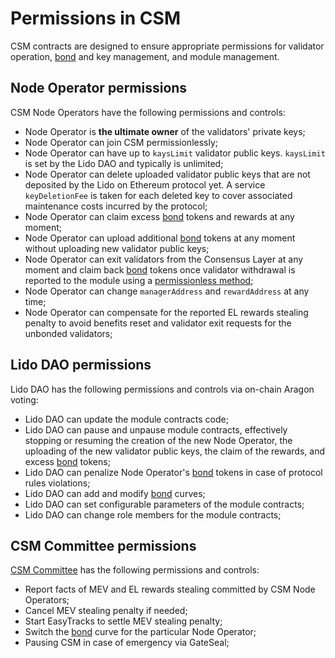 # Permissions in CSM
CSM contracts are designed to ensure appropriate permissions for validator operation, [bond](./join-csm#bond) and key management, and module management.

## Node Operator permissions
CSM Node Operators have the following permissions and controls:

- Node Operator is **the ultimate owner** of the validators' private keys;
- Node Operator can join CSM permissionlessly;
- Node Operator can have up to `kaysLimit` validator public keys. `kaysLimit` is set by the Lido DAO and typically is unlimited;
- Node Operator can delete uploaded validator public keys that are not deposited by the Lido on Ethereum protocol yet. A service `keyDeletionFee` is taken for each deleted key to cover associated maintenance costs incurred by the protocol;
- Node Operator can claim excess [bond](./join-csm#bond) tokens and rewards at any moment;
- Node Operator can upload additional [bond](./join-csm#bond) tokens at any moment without uploading new validator public keys;
- Node Operator can exit validators from the Consensus Layer at any moment and claim back [bond](./join-csm#bond) tokens once validator withdrawal is reported to the module using a [permissionless method](../../staking-modules/csm/contracts/CSVerifier.md#processwithdrawalproof);
- Node Operator can change `managerAddress` and `rewardAddress` at any time;
- Node Operator can compensate for the reported EL rewards stealing penalty to avoid benefits reset and validator exit requests for the unbonded validators;

## Lido DAO permissions
Lido DAO has the following permissions and controls via on-chain Aragon voting:

- Lido DAO can update the module contracts code;
- Lido DAO can pause and unpause module contracts, effectively stopping or resuming the creation of the new Node Operator, the uploading of the new validator public keys, the claim of the rewards, and excess [bond](./join-csm#bond) tokens;
- Lido DAO can penalize Node Operator's [bond](./join-csm#bond) tokens in case of protocol rules violations;
- Lido DAO can add and modify [bond](./join-csm#bond) curves;
- Lido DAO can set configurable parameters of the module contracts;
- Lido DAO can change role members for the module contracts;

## CSM Committee permissions
[CSM Committee](https://research.lido.fi/t/csm-committee-creation/8333) has the following permissions and controls:

- Report facts of MEV and EL rewards stealing committed by CSM Node Operators;
- Cancel MEV stealing penalty if needed;
- Start EasyTracks to settle MEV stealing penalty;
- Switch the [bond](./join-csm#bond) curve for the particular Node Operator;
- Pausing CSM in case of emergency via GateSeal;
